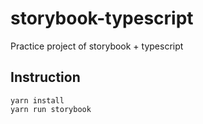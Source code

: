 # storybook-typescript
Practice project of storybook + typescript

## Instruction
```
yarn install
yarn run storybook
```